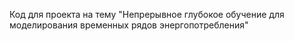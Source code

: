 Код для проекта на тему "Непрерывное глубокое обучение для моделирования временных рядов энергопотребления"
